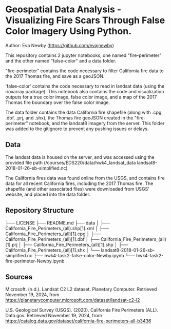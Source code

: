 # Geospatial Data Analysis - Visualizing Fire Scars Through False Color Imagery Using Python.

Author: Eva Newby (https://github.com/evajnewby)

This repository contains 2 jupyter notebooks, one named "fire-perimeter" and the other named "false-color" and a data folder. 

"fire-perimeter" contains the code necessary to filter California fire data to the 2017 Thomas fire, and save as a geoJSON.

'false-color' contains the code necessary to read in landsat data (using the rioxarray package). This notebook also contains the code and visualization outputs for a true color image, false color image, and a map of the 2017 Thomas fire boundary over the false color image. 

The data folder contains the data California fire shapefile (along with .cpg, .dbf, .prj, and .shx), the Thomas fire geoJSON created in the "fire-perimeter" notebook, and the landsat8 imagery from the server. This folder was added to the gitignore to prevent any pushing issues or delays. 

## Data
The landsat data is housed on the server, and was accessed using the provided file path (/courses/EDS220/data/hwk4_landsat_data landsat8-2018-01-26-sb-simplified.nc)

The California fires data was found online from the USGS, and contains fire data for all recent California fires, including the 2017 Thomas fire. The shapefile (and other associated files) were downloaded from USGS' website, and placed into the data folder. 

## Repository Structure
├── LICENSE
├── README.md
├── data
│   ├── California_Fire_Perimeters_(all).shp[1].xml
│   ├── California_Fire_Perimeters_(all)[1].cpg
│   ├── California_Fire_Perimeters_(all)[1].dbf
│   ├── California_Fire_Perimeters_(all)[1].prj
│   ├── California_Fire_Perimeters_(all)[1].shp
│   ├── California_Fire_Perimeters_(all)[1].shx
│   └── landsat8-2018-01-26-sb-simplified.nc
├── hwk4-task2-false-color-Newby.ipynb
└── hwk4-task2-fire-perimeter-Newby.ipynb

## Sources
Microsoft. (n.d.). Landsat C2 L2 dataset. Planetary Computer. Retrieved November 19, 2024, from https://planetarycomputer.microsoft.com/dataset/landsat-c2-l2

U.S. Geological Survey (USGS). (2020). California Fire Perimeters (ALL). Data.gov. Retrieved November 19, 2024, from https://catalog.data.gov/dataset/california-fire-perimeters-all-b3436